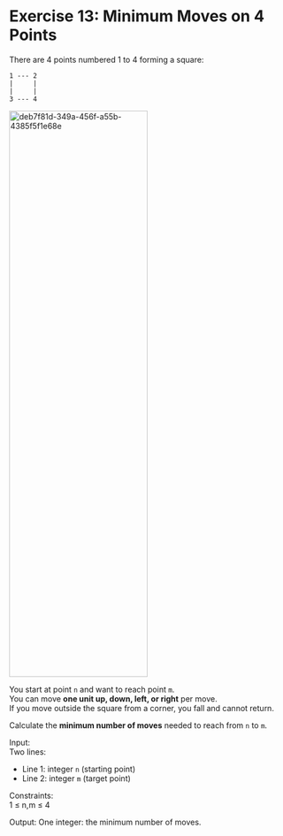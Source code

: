 # Exercise 13: Minimum Moves on 4 Points

There are 4 points numbered 1 to 4 forming a square:
```
1 --- 2
|     |
|     |
3 --- 4
```
<img width="250" height="1024" alt="deb7f81d-349a-456f-a55b-4385f5f1e68e" src="https://github.com/user-attachments/assets/b8e79149-1b65-4ca5-b4d1-0a89f6493078" />

You start at point `n` and want to reach point `m`.  
You can move **one unit up, down, left, or right** per move.  
If you move outside the square from a corner, you fall and cannot return.

Calculate the **minimum number of moves** needed to reach from `n` to `m`.

Input:  
  Two lines:  
  - Line 1: integer `n` (starting point)  
  - Line 2: integer `m` (target point)  

  Constraints:  
  1 ≤ n,m ≤ 4

Output: One integer: the minimum number of moves.
